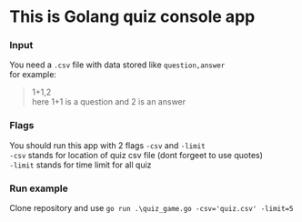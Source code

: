 # This is Golang quiz console app
### Input
You need a ```.csv``` file with data stored like ```question,answer``` <br>
for example:
>1+1,2 <br>
>here 1+1 is a question and 2 is an answer
### Flags
You should run this app with 2 flags ```-csv``` and ```-limit``` <br>
```-csv``` stands for location of quiz csv file (dont forgeet to use quotes) <br>
```-limit``` stands for time limit for all quiz <br>
### Run example
Clone repository and use ```go run .\quiz_game.go -csv='quiz.csv' -limit=5```

